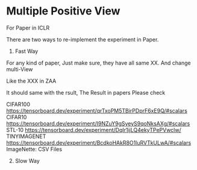 # Multiple Positive View
 For Paper in ICLR


There are two ways to re-implement the experiment in Paper.



1. Fast Way

For any kind of paper, Just make sure, they have all same XX. And change multi-View

Like the XXX in ZAA



It should same with the rsult, The Result in papers Please check

CIFAR100 https://tensorboard.dev/experiment/qrTxoPM5TBirPDprF6xE9Q/#scalars
CIFAR10 https://tensorboard.dev/experiment/I9NZuY9gSyeyS9qoNksAXg/#scalars
STL-10 https://tensorboard.dev/experiment/DqIr1ijLQ4ekyTPePVwclw/
TINYIMAGENET https://tensorboard.dev/experiment/BcdkoHAkR8O1luRVTkULwA/#scalars ImageNette: CSV Files




2. Slow Way

